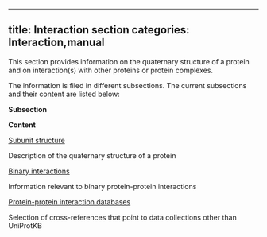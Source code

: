 
---
title: Interaction section
categories: Interaction,manual
---

This section provides information on the quaternary structure of a protein and on interaction(s) with other proteins or protein complexes.

The information is filed in different subsections. The current subsections and their content are listed below:

**Subsection**

**Content**

[Subunit structure](http://www.uniprot.org/manual/subunit_structure)

Description of the quaternary structure of a protein

[Binary interactions](http://www.uniprot.org/manual/binary_interactions)

Information relevant to binary protein-protein interactions

[Protein-protein interaction databases](http://www.uniprot.org/manual/cross_references_section)

Selection of cross-references that point to data collections other than UniProtKB
        